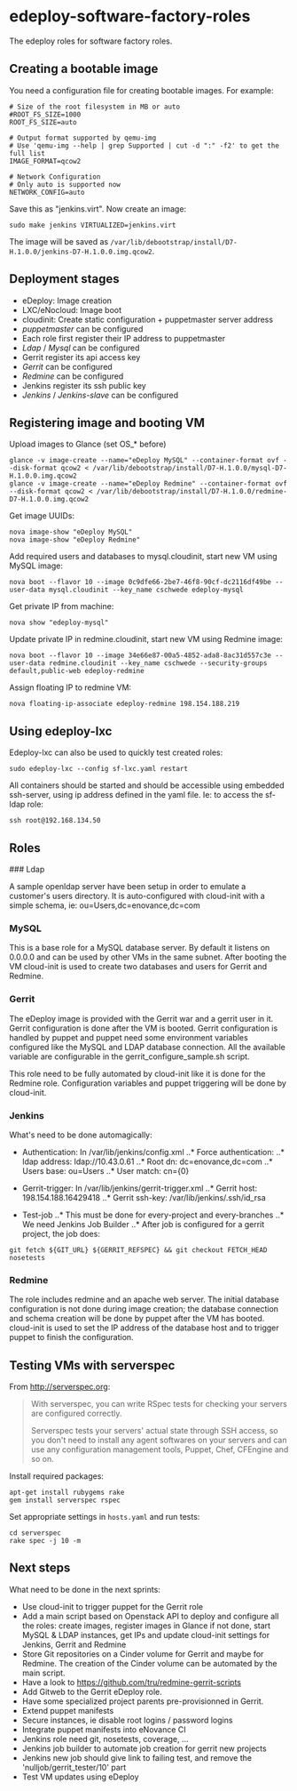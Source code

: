 edeploy-software-factory-roles
==============================

The edeploy roles for software factory roles.

Creating a bootable image
-------------------------

You need a configuration file for creating bootable images. For example:

	# Size of the root filesystem in MB or auto
	#ROOT_FS_SIZE=1000
	ROOT_FS_SIZE=auto

	# Output format supported by qemu-img
	# Use 'qemu-img --help | grep Supported | cut -d ":" -f2' to get the full list
	IMAGE_FORMAT=qcow2

	# Network Configuration
	# Only auto is supported now
	NETWORK_CONFIG=auto

Save this as "jenkins.virt". Now create an image:

	sudo make jenkins VIRTUALIZED=jenkins.virt

The image will be saved as `/var/lib/debootstrap/install/D7-H.1.0.0/jenkins-D7-H.1.0.0.img.qcow2`.


Deployment stages
-----------------

* eDeploy: Image creation
* LXC/eNocloud: Image boot
* cloudinit: Create static configuration + puppetmaster server address
* *puppetmaster* can be configured
* Each role first register their IP address to puppetmaster
* *Ldap* / *Mysql* can be configured
* Gerrit register its api access key
* *Gerrit* can be configured
* *Redmine* can be configured
* Jenkins register its ssh public key
* *Jenkins* / *Jenkins-slave* can be configured


Registering image and booting VM
--------------------------------

Upload images to Glance (set OS_* before)

	glance -v image-create --name="eDeploy MySQL" --container-format ovf --disk-format qcow2 < /var/lib/debootstrap/install/D7-H.1.0.0/mysql-D7-H.1.0.0.img.qcow2 
	glance -v image-create --name="eDeploy Redmine" --container-format ovf --disk-format qcow2 < /var/lib/debootstrap/install/D7-H.1.0.0/redmine-D7-H.1.0.0.img.qcow2

Get image UUIDs:

	nova image-show "eDeploy MySQL"
	nova image-show "eDeploy Redmine"

Add required users and databases to mysql.cloudinit, start new VM using MySQL image:

 	nova boot --flavor 10 --image 0c9dfe66-2be7-46f8-90cf-dc2116df49be --user-data mysql.cloudinit --key_name cschwede edeploy-mysql

Get private IP from machine:

	nova show "edeploy-mysql"

Update private IP in redmine.cloudinit, start new VM using Redmine image:
	
	nova boot --flavor 10 --image 34e66e87-00a5-4852-ada8-8ac31d557c3e --user-data redmine.cloudinit --key_name cschwede --security-groups default,public-web edeploy-redmine

Assign floating IP to redmine VM:

	nova floating-ip-associate edeploy-redmine 198.154.188.219

Using edeploy-lxc
-----------------

Edeploy-lxc can also be used to quickly test created roles:

	sudo edeploy-lxc --config sf-lxc.yaml restart

All containers should be started and should be accessible using embedded ssh-server, using ip address defined in the yaml file. Ie: to access the sf-ldap role:

	ssh root@192.168.134.50

Roles
-----

### Ldap

A sample openldap server have been setup in order to emulate a customer's users directory.
It is auto-configured with cloud-init with a simple schema, ie: ou=Users,dc=enovance,dc=com

### MySQL

This is a base role for a MySQL database server. By default it listens on 0.0.0.0 and can be used by other VMs in the same subnet.
After booting the VM cloud-init is used to create two databases and users for Gerrit and Redmine.

### Gerrit

The eDeploy image is provided with the Gerrit war and a gerrit user in it. Gerrit configuration
is done after the VM is booted. Gerrit configuration is handled by puppet and puppet need some
environment variables configured like the MySQL and LDAP database connection. All the available
variable are configurable in the gerrit_configure_sample.sh script.

This role need to be fully automated by cloud-init like it is done for the Redmine role. Configuration
variables and puppet triggering will be done by cloud-init.

### Jenkins

What's need to be done automagically:

* Authentication: In /var/lib/jenkins/config.xml
..* Force authentication: <authorizationStrategy class="hudson.security.FullControlOnceLoggedInAuthorizationStrategy"/> 
..* ldap address: <server>ldap://10.43.0.61</server>
..* Root dn: <rootDN>dc=enovance,dc=com</rootDN>
..* Users base: <userSearchBase>ou=Users</userSearchBase>
..* User match: <userSearch>cn={0}</userSearch>

* Gerrit-trigger: In /var/lib/jenkins/gerrit-trigger.xml
..* Gerrit host: <gerritHostName>198.154.188.164</gerritHostName><gerritSshPort>29418</gerritSshPort>
..* Gerrit ssh-key: <gerritAuthKeyFile>/var/lib/jenkins/.ssh/id_rsa</gerritAuthKeyFile>

* Test-job
..* This must be done for every-project and every-branches
..* We need Jenkins Job Builder
..* After job is configured for a gerrit project, the job does:
```shell
git fetch ${GIT_URL} ${GERRIT_REFSPEC} && git checkout FETCH_HEAD
nosetests
```


### Redmine

The role includes redmine and an apache web server. The initial database configuration is not done during image creation;
the database connection and schema creation will be done by puppet after the VM has booted.
cloud-init is used to set the IP address of the database host and to trigger puppet to finish the configuration.


Testing VMs with serverspec
---------------------------

From http://serverspec.org:
> With serverspec, you can write RSpec tests for checking your servers are configured correctly.
> 
> Serverspec tests your servers' actual state through SSH access, so you don't need to install any agent softwares on your servers and can use any configuration management tools, Puppet, Chef, CFEngine and so on.

Install required packages:

	apt-get install rubygems rake
	gem install serverspec rspec

Set appropriate settings in ``hosts.yaml`` and run tests:

	cd serverspec
	rake spec -j 10 -m


Next steps
----------

What need to be done in the next sprints:

* Use cloud-init to trigger puppet for the Gerrit role
* Add a main script based on Openstack API to deploy and
  configure all the roles: create images, register images
  in Glance if not done, start MySQL & LDAP instances, get IPs
  and update cloud-init settings for Jenkins, Gerrit and Redmine
* Store Git repositories on a Cinder volume for Gerrit and maybe for Redmine.
  The creation of the Cinder volume can be automated by the main script.
* Have a look to https://github.com/tru/redmine-gerrit-scripts
* Add Gitweb to the Gerrit eDeploy role.
* Have some specialized project parents pre-provisionned in Gerrit.
* Extend puppet manifests
* Secure instances, ie disable root logins / password logins
* Integrate puppet manifests into eNovance CI
* Jenkins role need git, nosetests, coverage, ...
* Jenkins job builder to automate job creation for gerrit new projects
* Jenkins new job should give link to failing test, and remove the 'nulljob/gerrit_tester/10' part
* Test VM updates using eDeploy
